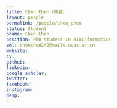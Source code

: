 ```yaml
---
title: Chen Chen（陈晨）
layout: people
permalink: /people/chen_chen
status: Student
pname: Chen Chen
position: PhD student in Bioinformatics
eml: chenchen242@mails.ucas.ac.cn
website: 
cv: 
github: 
linkedin:
google_scholar: 
twitter: 
facebook: 
instagram:
desp: 
---
```


